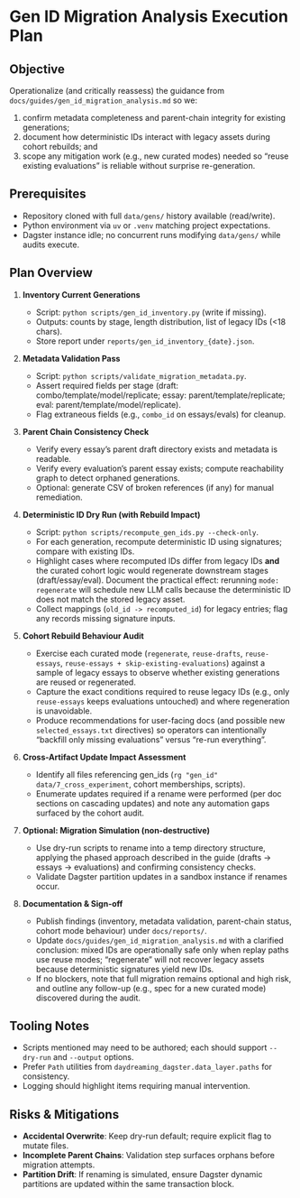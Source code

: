 # Gen ID Migration Analysis Execution Plan

## Objective
Operationalize (and critically reassess) the guidance from `docs/guides/gen_id_migration_analysis.md` so we:
1. confirm metadata completeness and parent-chain integrity for existing generations;
2. document how deterministic IDs interact with legacy assets during cohort rebuilds; and
3. scope any mitigation work (e.g., new curated modes) needed so “reuse existing evaluations” is reliable without surprise re-generation.

## Prerequisites
- Repository cloned with full `data/gens/` history available (read/write).
- Python environment via `uv` or `.venv` matching project expectations.
- Dagster instance idle; no concurrent runs modifying `data/gens/` while audits execute.

## Plan Overview

1. **Inventory Current Generations**
   - Script: `python scripts/gen_id_inventory.py` (write if missing).
   - Outputs: counts by stage, length distribution, list of legacy IDs (<18 chars).
   - Store report under `reports/gen_id_inventory_{date}.json`.

2. **Metadata Validation Pass**
   - Script: `python scripts/validate_migration_metadata.py`.
   - Assert required fields per stage (draft: combo/template/model/replicate; essay: parent/template/replicate; eval: parent/template/model/replicate).
   - Flag extraneous fields (e.g., `combo_id` on essays/evals) for cleanup.

3. **Parent Chain Consistency Check**
   - Verify every essay’s parent draft directory exists and metadata is readable.
   - Verify every evaluation’s parent essay exists; compute reachability graph to detect orphaned generations.
   - Optional: generate CSV of broken references (if any) for manual remediation.

4. **Deterministic ID Dry Run (with Rebuild Impact)**
   - Script: `python scripts/recompute_gen_ids.py --check-only`.
   - For each generation, recompute deterministic ID using signatures; compare with existing IDs.
   - Highlight cases where recomputed IDs differ from legacy IDs **and** the curated cohort logic would regenerate downstream stages (draft/essay/eval). Document the practical effect: rerunning `mode: regenerate` will schedule new LLM calls because the deterministic ID does not match the stored legacy asset.
   - Collect mappings (`old_id -> recomputed_id`) for legacy entries; flag any records missing signature inputs.

5. **Cohort Rebuild Behaviour Audit**
   - Exercise each curated mode (`regenerate`, `reuse-drafts`, `reuse-essays`, `reuse-essays + skip-existing-evaluations`) against a sample of legacy essays to observe whether existing generations are reused or regenerated.
   - Capture the exact conditions required to reuse legacy IDs (e.g., only `reuse-essays` keeps evaluations untouched) and where regeneration is unavoidable.
   - Produce recommendations for user-facing docs (and possible new `selected_essays.txt` directives) so operators can intentionally “backfill only missing evaluations” versus “re-run everything”.

6. **Cross-Artifact Update Impact Assessment**
   - Identify all files referencing gen_ids (`rg "gen_id" data/7_cross_experiment`, cohort memberships, scripts).
   - Enumerate updates required if a rename were performed (per doc sections on cascading updates) and note any automation gaps surfaced by the cohort audit.

7. **Optional: Migration Simulation (non-destructive)**
   - Use dry-run scripts to rename into a temp directory structure, applying the phased approach described in the guide (drafts → essays → evaluations) and confirming consistency checks.
   - Validate Dagster partition updates in a sandbox instance if renames occur.

8. **Documentation & Sign-off**
   - Publish findings (inventory, metadata validation, parent-chain status, cohort mode behaviour) under `docs/reports/`.
   - Update `docs/guides/gen_id_migration_analysis.md` with a clarified conclusion: mixed IDs are operationally safe only when replay paths use reuse modes; “regenerate” will not recover legacy assets because deterministic signatures yield new IDs.
   - If no blockers, note that full migration remains optional and high risk, and outline any follow-up (e.g., spec for a new curated mode) discovered during the audit.

## Tooling Notes
- Scripts mentioned may need to be authored; each should support `--dry-run` and `--output` options.
- Prefer `Path` utilities from `daydreaming_dagster.data_layer.paths` for consistency.
- Logging should highlight items requiring manual intervention.

## Risks & Mitigations
- **Accidental Overwrite**: Keep dry-run default; require explicit flag to mutate files.
- **Incomplete Parent Chains**: Validation step surfaces orphans before migration attempts.
- **Partition Drift**: If renaming is simulated, ensure Dagster dynamic partitions are updated within the same transaction block.
